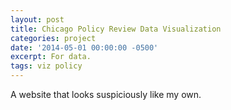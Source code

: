 ```yaml
---
layout: post
title: Chicago Policy Review Data Visualization
categories: project
date: '2014-05-01 00:00:00 -0500'
excerpt: For data.
tags: viz policy
---
```


A website that looks suspiciously like my own.